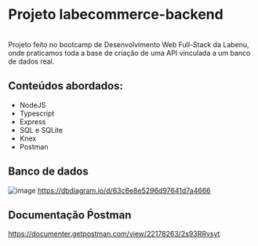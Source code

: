 # Projeto labecommerce-backend
<br> Projeto feito no bootcamp de Desenvolvimento Web Full-Stack da Labenu, onde praticamos toda a base de criação de uma API vinculada a um banco de dados real.<br>

## Conteúdos abordados:
- NodeJS
- Typescript
- Express
- SQL e SQLite
- Knex
- Postman

## Banco de dados
![image](https://user-images.githubusercontent.com/29845719/214396608-ddcfd097-e615-44f9-acbe-f815f9abb83f.png)
<https://dbdiagram.io/d/63c6e8e5296d97641d7a4666>


## Documentação Ṕostman

[<https://documenter.getpostman.com/view/22178263/2s93RRvsyt>](https://documenter.getpostman.com/view/22178263/2s93RRvsyt)

